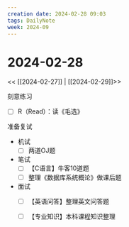 ```yaml
---
creation date: 2024-02-28 09:03
tags: DailyNote
week: 2024-09
---
```


# 2024-02-28

<< [[2024-02-27]] | [[2024-02-29]]>>

刻意练习

- [ ] R（Read）：读《毛选》

准备复试

- 机试
	- [ ] 两道OJ题
- 笔试
	- [ ] 【C语言】牛客10道题
	- [ ] 整理《数据库系统概论》做课后题
- 面试
	- [ ] 【英语问答】整理英文问答题
	- [ ] 【专业知识】本科课程知识整理

